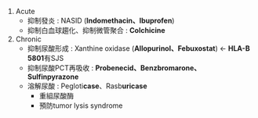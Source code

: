 1. Acute 
	- 抑制發炎 : NASID (**Indomethacin、Ibuprofen**)
	- 抑制白血球趨化、抑制微管聚合 : **Colchicine**
2. Chronic
	- 抑制尿酸形成 : Xanthine oxidase (**Allopurinol、Febuxostat**) <- **HLA-B 5801**有SJS
	- 抑制尿酸PCT再吸收 : **Probenecid、Benzbromarone、Sulfinpyrazone**
	- 溶解尿酸 : Pegloti**case**、Rasb**uricase**
		- 重組尿酸酶
		- 預防tumor lysis syndrome